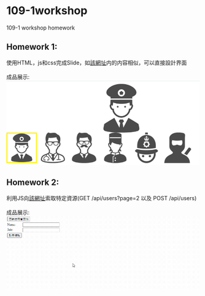 # 109-1workshop
109-1 workshop homework<br>
## Homework 1:<br>
使用HTML，js和css完成Slide，如[該網址](https://goo.gl/j66mas)内的内容相似，可以直接設計界面<br><br>
成品展示:<br>
![image](https://github.com/brianfung420/109-1workshop/blob/main/hw1Finish.gif)<br>
## Homework 2:<br>
利用JS向[該網址](https://reqres.in/)索取特定資源(GET /api/users?page=2 以及 POST /api/users)<br><br>
成品展示:<br>
![image](https://github.com/brianfung420/109-1workshop/blob/main/hw2Finish.gif)<br>
